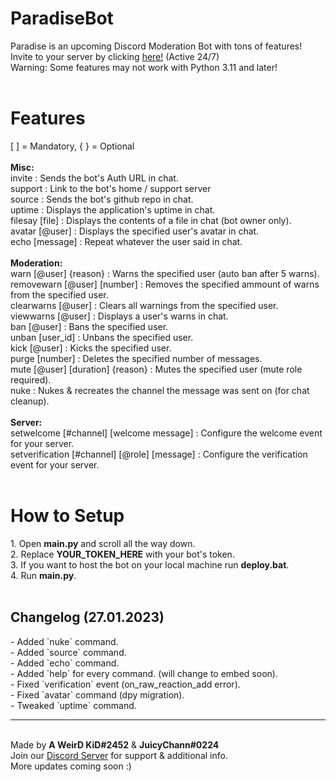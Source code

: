 # ParadiseBot
Paradise is an upcoming Discord Moderation Bot with tons of features!<br>
Invite to your server by clicking <a href="https://discord.com/oauth2/authorize?client_id=1050774601287860357&scope=bot+applications.commands&permissions=2199023255551">here!</a> (Active 24/7)<br>
Warning: Some features may not work with Python 3.11 and later!
<br><br>
<h1>Features</h1>
[ ] = Mandatory, { } = Optional<br>
<br>
<b>Misc:</b><br>
invite : Sends the bot's Auth URL in chat.<br>
support : Link to the bot's home / support server<br>
source : Sends the bot's github repo in chat.<br>
uptime : Displays the application's uptime in chat.<br>
filesay [file] : Displays the contents of a file in chat (bot owner only).<br>
avatar [@user] : Displays the specified user's avatar in chat.<br>
echo [message] : Repeat whatever the user said in chat.<br>
<br>
<b>Moderation:</b><br>
warn [@user] {reason} : Warns the specified user (auto ban after 5 warns).<br>
removewarn [@user] [number] : Removes the specified ammount of warns from the specified user.<br>
clearwarns [@user] : Clears all warnings from the specified user.<br>
viewwarns [@user] : Displays a user's warns in chat.<br>
ban [@user] : Bans the specified user.<br>
unban [user_id] : Unbans the specified user.<br>
kick [@user] : Kicks the specified user.<br>
purge [number] : Deletes the specified number of messages.<br>
mute [@user] [duration] {reason} : Mutes the specified user (mute role required).<br>
nuke : Nukes & recreates the channel the message was sent on (for chat cleanup).<br>
<br>
<b>Server:</b><br>
setwelcome [#channel] [welcome message] : Configure the welcome event for your server.<br>
setverification [#channel] [@role] [message] : Configure the verification event for your server.<br>
<br>
<h1>How to Setup</h1>
1. Open <b>main.py</b> and scroll all the way down.<br>
2. Replace <b>YOUR_TOKEN_HERE</b> with your bot's token.<br>
3. If you want to host the bot on your local machine run <b>deploy.bat</b>.<br>
4. Run <b>main.py</b>.<br>
<br>
<h2>Changelog (27.01.2023)</h2>
- Added `nuke` command.<br>
- Added `source` command.<br>
- Added `echo` command.<br>
- Added `help` for every command. (will change to embed soon).<br>
- Fixed `verification` event (on_raw_reaction_add error).<br>
- Fixed `avatar` command (dpy migration).<br>
- Tweaked `uptime` command.<br>
<hr>
<br>
Made by <b>A WeirD KiD#2452</b> & <b>JuicyChann#0224</b><br>
Join our <a href="https://discord.gg/kWvj4JsWbW">Discord Server</a> for support & additional info.<br>
More updates coming soon :)

